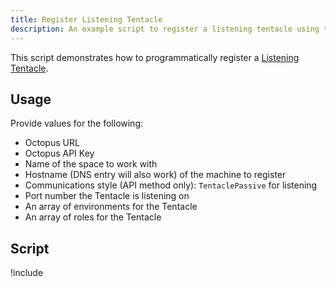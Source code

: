 ```yaml
---
title: Register Listening Tentacle
description: An example script to register a listening tentacle using the REST API.
---
```


This script demonstrates how to programmatically register a [Listening Tentacle](/docs/infrastructure/deployment-targets/windows-targets/tentacle-communication.md#listening-tentacles-recommended).

## Usage

Provide values for the following:
- Octopus URL
- Octopus API Key
- Name of the space to work with
- Hostname (DNS entry will also work) of the machine to register
- Communications style (API method only): `TentaclePassive` for listening
- Port number the Tentacle is listening on
- An array of environments for the Tentacle
- An array of roles for the Tentacle

## Script

!include <register-listening-tentacle-scripts>
